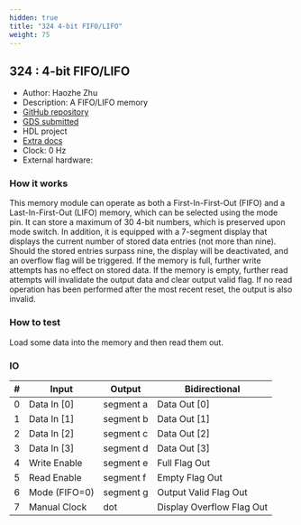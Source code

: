 ```yaml
---
hidden: true
title: "324 4-bit FIFO/LIFO"
weight: 75
---
```


## 324 : 4-bit FIFO/LIFO

* Author: Haozhe Zhu
* Description: A FIFO/LIFO memory
* [GitHub repository](https://github.com/HaozheZhu/tt05-HZ)
* [GDS submitted](https://github.com/HaozheZhu/tt05-HZ/actions/runs/6668171280)
* HDL project
* [Extra docs]()
* Clock: 0 Hz
* External hardware: 



### How it works

This memory module can operate as both a First-In-First-Out (FIFO) and a Last-In-First-Out (LIFO) memory, which can be selected using the mode pin. It can store a maximum of 30 4-bit numbers, which is preserved upon mode switch. In addition, it is equipped with a 7-segment display that displays the current number of stored data entries (not more than nine). Should the stored entries surpass nine, the display will be deactivated, and an overflow flag will be triggered. If the memory is full, further write attempts has no effect on stored data. If the memory is empty, further read attempts will invalidate the output data and clear output valid flag. If no read operation has been performed after the most recent reset, the output is also invalid.


### How to test

Load some data into the memory and then read them out.


### IO

| # | Input        | Output       | Bidirectional      |
|---|--------------|--------------| -------------------|
| 0 | Data In [0]  | segment a | Data Out [0] |
| 1 | Data In [1]  | segment b | Data Out [1] |
| 2 | Data In [2]  | segment c | Data Out [2] |
| 3 | Data In [3]  | segment d | Data Out [3] |
| 4 | Write Enable  | segment e | Full Flag Out |
| 5 | Read Enable  | segment f | Empty Flag Out |
| 6 | Mode (FIFO=0)  | segment g | Output Valid Flag Out |
| 7 | Manual Clock  | dot | Display Overflow Flag Out |
